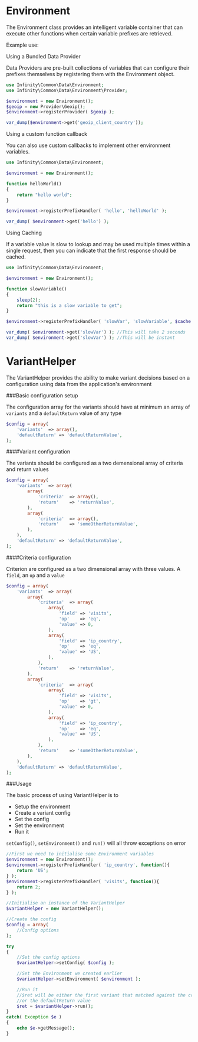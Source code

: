 Environment
=====================

The Environment class provides an intelligent variable container that can
execute other functions when certain variable prefixes are retrieved.

Example use:

Using a Bundled Data Provider

Data Providers are pre-built collections of variables that can configure
their prefixes themselves by registering them with the Environment object.

```php
use Infinity\Common\Data\Environment;
use Infinity\Common\Data\Environment\Provider;

$environment = new Environment();
$geoip = new Provider\Geoip();
$environment->registerProvider( $geoip );

var_dump($environment->get('geoip_client_country'));
```

Using a custom function callback

You can also use custom callbacks to implement other environment variables.

```php
use Infinity\Common\Data\Environment;

$environment = new Environment();

function helloWorld()
{
    return "hello world";
}

$environment->registerPrefixHandler( 'hello', 'helloWorld' );

var_dump( $environment->get('hello') );
```

Using Caching

If a variable value is slow to lookup and may be used multiple times within
a single request, then you can indicate that the first
response should be cached.

```php
use Infinity\Common\Data\Environment;

$environment = new Environment();

function slowVariable()
{
    sleep(2);
    return "this is a slow variable to get";
}

$environment->registerPrefixHandler( 'slowVar', 'slowVariable', $cache = TRUE );

var_dump( $environment->get('slowVar') ); //This will take 2 seconds
var_dump( $environment->get('slowVar') ); //This will be instant
```

VariantHelper
=====================

The VariantHelper provides the ability to make variant decisions based on a configuration using data from the application's environment

###Basic configuration setup

The configuration array for the variants should have at minimum an array of ```variants``` and a ```defaultReturn``` value of any type

```php
$config = array(
    'variants'  => array(),
    'defaultReturn' => 'defaultReturnValue',
);
```

####Variant configuration

The variants should be configured as a two demensional array of criteria and return values

```php
$config = array(
    'variants'  => array(
        array(
            'criteria'  => array(),
            'return'    => 'returnValue',
        ),
        array(
            'criteria'  => array(),
            'return'    => 'someOtherReturnValue',
        ),
    ),
    'defaultReturn' => 'defaultReturnValue',
);
```

####Criteria configuration

Criterion are configured as a two dimensional array with three values. A ```field```, an ```op``` and a ```value```

```php
$config = array(
    'variants'  => array(
        array(
            'criteria'  => array(
                array(
                    'field' => 'visits',
                    'op'    => 'eq',
                    'value' => 0,
                ),
                array(
                    'field' => 'ip_country',
                    'op'    => 'eq',
                    'value' => 'US',
                ),
            ),
            'return'    => 'returnValue',
        ),
        array(
            'criteria'  => array(
                array(
                    'field' => 'visits',
                    'op'    => 'gt',
                    'value' => 0,
                ),
                array(
                    'field' => 'ip_country',
                    'op'    => 'eq',
                    'value' => 'US',
                ),
            ),
            'return'    => 'someOtherReturnValue',
        ),
    ),
    'defaultReturn' => 'defaultReturnValue',
);
```

###Usage

The basic process of using VariantHelper is to

* Setup the environment
* Create a variant config
* Set the config
* Set the environment
* Run it

```setConfig()```, ```setEnvironment()``` and ```run()``` will all throw exceptions on error

```php
//First we need to initialise some Environment variables
$environment = new Environment();
$environment->registerPrefixHandler( 'ip_country', function(){
    return 'US';
} );
$environment->registerPrefixHandler( 'visits', function(){
    return 2;
} );

//Initialise an instance of the VariantHelper
$variantHelper = new VariantHelper();

//Create the config
$config = array(
    //Config options
);

try
{
    //Set the config options
    $variantHelper->setConfig( $config );

    //Set the Environment we created earlier
    $variantHelper->setEnvironment( $environment );

    //Run it
    //$ret will be either the first variant that matched against the critera
    //or the defaultReturn value
    $ret = $variantHelper->run();
}
catch( Exception $e )
{
    echo $e->getMessage();
}
```
